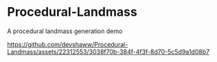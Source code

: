 # Procedural-Landmass
A procedural landmass generation demo


https://github.com/devshaww/Procedural-Landmass/assets/22312553/3038f70b-384f-4f3f-8d70-5c5d9a1d08b7

